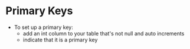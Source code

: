 # Primary Keys

* To set up a primary key:
  - add an int column to your table that's not null and auto increments
  - indicate that it is a primary key
